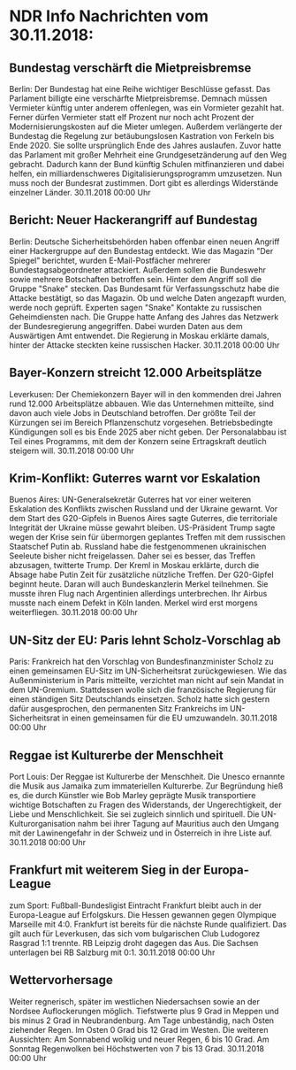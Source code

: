 # NDR Info Nachrichten vom 30.11.2018:


## Bundestag verschärft die Mietpreisbremse
Berlin: Der Bundestag hat eine Reihe wichtiger Beschlüsse gefasst. Das Parlament billigte eine verschärfte Mietpreisbremse. Demnach müssen Vermieter künftig unter anderem offenlegen, was ein Vormieter gezahlt hat. Ferner dürfen Vermieter statt elf Prozent nur noch acht Prozent der Modernisierungskosten auf die Mieter umlegen. Außerdem verlängerte der Bundestag die Regelung zur betäubungslosen Kastration von Ferkeln bis Ende 2020. Sie sollte ursprünglich Ende des Jahres auslaufen. Zuvor hatte das Parlament mit großer Mehrheit eine Grundgesetzänderung auf den Weg gebracht. Dadurch kann der Bund künftig Schulen mitfinanzieren und dabei helfen, ein milliardenschweres Digitalisierungsprogramm umzusetzen. Nun muss noch der Bundesrat zustimmen. Dort gibt es allerdings Widerstände einzelner Länder. 30.11.2018 00:00 Uhr 

## Bericht: Neuer Hackerangriff auf Bundestag
Berlin:   Deutsche Sicherheitsbehörden haben offenbar einen neuen Angriff einer Hackergruppe auf den Bundestag entdeckt. Wie das Magazin "Der Spiegel" berichtet, wurden E-Mail-Postfächer mehrerer Bundestagsabgeordneter attackiert. Außerdem sollen die Bundeswehr sowie mehrere Botschaften betroffen sein. Hinter dem Angriff soll die Gruppe "Snake" stecken. Das Bundesamt für Verfassungsschutz habe die Attacke bestätigt, so das Magazin. Ob und welche Daten angezapft wurden, werde noch geprüft. Experten sagen "Snake" Kontakte zu russischen Geheimdiensten nach. Die Gruppe hatte Anfang des Jahres das Netzwerk der Bundesregierung angegriffen. Dabei wurden Daten aus dem Auswärtigen Amt entwendet. Die Regierung in Moskau erklärte damals, hinter der Attacke steckten keine russischen Hacker. 30.11.2018 00:00 Uhr 

## Bayer-Konzern streicht 12.000 Arbeitsplätze
Leverkusen:	Der Chemiekonzern Bayer will in den kommenden drei Jahren rund 12.000 Arbeitsplätze abbauen. Wie das Unternehmen mitteilte, sind davon auch viele Jobs in Deutschland betroffen. Der größte Teil der Kürzungen sei im Bereich Pflanzenschutz vorgesehen. Betriebsbedingte Kündigungen soll es bis Ende 2025 aber nicht geben. Der Personalabbau ist Teil eines Programms, mit dem der Konzern seine Ertragskraft deutlich steigern will. 30.11.2018 00:00 Uhr 

## Krim-Konflikt: Guterres warnt vor Eskalation
Buenos Aires: UN-Generalsekretär Guterres hat vor einer weiteren Eskalation des Konflikts zwischen Russland und der Ukraine gewarnt. Vor dem Start des G20-Gipfels in Buenos Aires sagte Guterres, die territoriale Integrität der Ukraine müsse gewahrt bleiben. US-Präsident Trump sagte wegen der Krise sein für übermorgen geplantes Treffen mit dem russischen Staatschef Putin ab. Russland habe die festgenommenen ukrainischen Seeleute bisher nicht freigelassen. Daher sei es besser, das Treffen abzusagen, twitterte Trump. Der Kreml in Moskau erklärte, durch die Absage habe Putin Zeit für zusätzliche nützliche Treffen. Der G20-Gipfel beginnt heute. Daran will auch Bundeskanzlerin Merkel teilnehmen. Sie musste ihren Flug nach Argentinien allerdings unterbrechen. Ihr Airbus musste nach einem Defekt in Köln landen. Merkel wird erst morgens weiterfliegen. 30.11.2018 00:00 Uhr 

## UN-Sitz der EU: Paris lehnt Scholz-Vorschlag ab
Paris:   Frankreich hat den Vorschlag von Bundesfinanzminister Scholz zu einen gemeinsamen EU-Sitz im UN-Sicherheitsrat zurückgewiesen. Wie das Außenministerium in Paris mitteilte, verzichtet man nicht auf sein Mandat in dem UN-Gremium. Stattdessen wolle sich die französische Regierung für einen ständigen Sitz Deutschlands einsetzen. Scholz hatte sich gestern dafür ausgesprochen, den permanenten Sitz Frankreichs im UN-Sicherheitsrat in einen gemeinsamen für die EU umzuwandeln. 30.11.2018 00:00 Uhr 

## Reggae ist Kulturerbe der Menschheit
Port Louis: Der Reggae ist Kulturerbe der Menschheit. Die Unesco ernannte die Musik aus Jamaika zum immateriellen Kulturerbe. Zur Begründung hieß es, die durch Künstler wie Bob Marley geprägte Musik transportiere wichtige Botschaften zu Fragen des Widerstands, der Ungerechtigkeit, der Liebe und Menschlichkeit. Sie sei zugleich sinnlich und spirituell. Die UN-Kulturorganisation nahm bei ihrer Tagung auf Mauritius auch den Umgang mit der Lawinengefahr in der Schweiz und in Österreich in ihre Liste auf. 30.11.2018 00:00 Uhr 

## Frankfurt mit weiterem Sieg in der Europa-League
zum Sport:    Fußball-Bundesligist Eintracht Frankfurt bleibt auch in der Europa-League auf Erfolgskurs. Die Hessen gewannen gegen Olympique Marseille mit 4:0. Frankfurt ist bereits für die nächste Runde qualifiziert. Das gilt auch für Leverkusen, das sich vom bulgarischen Club Ludogorez Rasgrad 1:1 trennte. RB Leipzig droht dagegen das Aus. Die Sachsen unterlagen bei RB Salzburg mit 0:1. 30.11.2018 00:00 Uhr 

## Wettervorhersage
Weiter regnerisch, später im westlichen Niedersachsen sowie an der Nordsee Auflockerungen möglich. Tiefstwerte plus 9 Grad in Meppen und bis minus 2 Grad in Neubrandenburg. Am Tage unbeständig, nach Osten ziehender Regen. Im Osten 0 Grad  bis 12 Grad im Westen. Die weiteren Aussichten: Am Sonnabend wolkig und neuer Regen, 6 bis 10 Grad. Am Sonntag Regenwolken bei Höchstwerten von 7 bis 13 Grad. 30.11.2018 00:00 Uhr 
